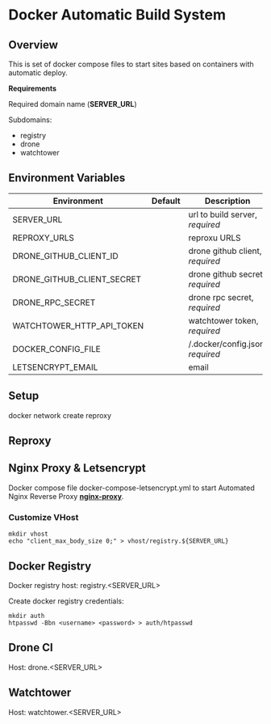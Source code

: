 # Docker Automatic Build System

## Overview
This is set of docker compose files to start sites based on containers with automatic deploy.

**Requirements**
  
  Required domain name (**SERVER_URL**)
  
  Subdomains:
   * registry
   * drone
   * watchtower



## Environment Variables


| Environment                | Default                  | Description                                     |
| -------------------------- | ------------------------ | ----------------------------------------------- |
| SERVER_URL                 |                          | url to build server, _required_                 |
| REPROXY_URLS               |                          | reproxu URLS                                    |
| DRONE_GITHUB_CLIENT_ID     |                          | drone github client, _required_                 |
| DRONE_GITHUB_CLIENT_SECRET |                          | drone github secret, _required_                 |
| DRONE_RPC_SECRET           |                          | drone rpc secret, _required_                    |
| WATCHTOWER_HTTP_API_TOKEN  |                          | watchtower token, _required_                    |
| DOCKER_CONFIG_FILE         |                          | <USER HOME>/.docker/config.json, _required_     |
| LETSENCRYPT_EMAIL          |                          | email                                           |

## Setup

docker network create reproxy

## Reproxy


## Nginx Proxy & Letsencrypt
Docker compose file docker-compose-letsencrypt.yml to start Automated Nginx Reverse Proxy [**nginx-proxy**](https://github.com/nginx-proxy/nginx-proxy).

### Customize VHost
```
mkdir vhost
echo "client_max_body_size 0;" > vhost/registry.${SERVER_URL}
```

## Docker Registry

Docker registry host: registry.<SERVER_URL>

Create docker registry credentials:
```
mkdir auth
htpasswd -Bbn <username> <password> > auth/htpasswd
```


## Drone CI
Host: drone.<SERVER_URL>


## Watchtower
Host: watchtower.<SERVER_URL>
